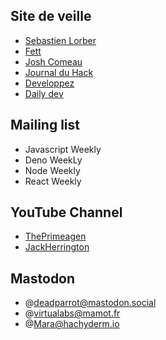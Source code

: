 ## Site de veille

- [Sebastien Lorber](https://www.getrevue.co/profile/sebastien-lorber)
- [Fett](https://fettblog.eu/)
- [Josh Comeau](https://www.joshwcomeau.com/)
- [Journal du Hack](https://www.journalduhacker.net/)
- [Developpez](https://www.developpez.com/)
- [Daily dev](https://daily.dev/)

## Mailing list

- Javascript Weekly
- Deno WeekLy
- Node Weekly
- React Weekly

## YouTube Channel

- [ThePrimeagen](https://www.youtube.com/c/ThePrimeagen)
- [JackHerrington](https://www.youtube.com/c/JackHerrington)

## Mastodon

- @deadparrot@mastodon.social
- @virtualabs@mamot.fr
- @Mara@hachyderm.io